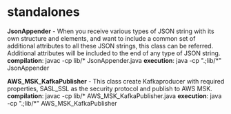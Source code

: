 # standalones

**JsonAppender** - When you receive various types of JSON string with its own structure and elements, and want to include a common set of additional attributes to all these JSON strings, this class can be referred. Additional attributes will be included to the end of any type of JSON string.
**compilation**: javac -cp lib/* JsonAppender.java
**execution**: java -cp ".;lib/*" JsonAppender


**AWS_MSK_KafkaPublisher** - This class create Kafkaproducer with required properties, SASL_SSL as the security protocol and publish to AWS MSK.
**compilation**: javac -cp lib/* AWS_MSK_KafkaPublisher.java
**execution**: java -cp ".;lib/*" AWS_MSK_KafkaPublisher
